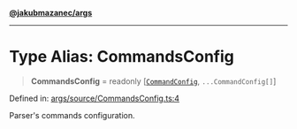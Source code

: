 [**@jakubmazanec/args**](../README.md)

---

# Type Alias: CommandsConfig

> **CommandsConfig** = readonly \[[`CommandConfig`](CommandConfig.md), `...CommandConfig[]`\]

Defined in:
[args/source/CommandsConfig.ts:4](https://github.com/jakubmazanec/tools/blob/026d472564678641afd0039e9c07d936f221ca46/packages/args/source/CommandsConfig.ts#L4)

Parser's commands configuration.

